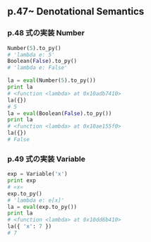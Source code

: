 ##  p.47~ Denotational Semantics

### p.48 式の実装 Number

```Python
Number(5).to_py()
# 'lambda e: 5'
Boolean(False).to_py()
# 'lambda e: False'
```

```Python
la = eval(Number(5).to_py())
print la
# <function <lambda> at 0x10adb7410>
la({})
# 5
la = eval(Boolean(False).to_py())
print la
# <function <lambda> at 0x10ae155f0>
la({})
# False
```

### p.49 式の実装 Variable

```Python
exp = Variable('x')
print exp
# «x»
exp.to_py()
# 'lambda e: e[x]'
la = eval(exp.to_py())
print la
# <function <lambda> at 0x10dd6b410>
la({ 'x': 7 })
# 7
```

